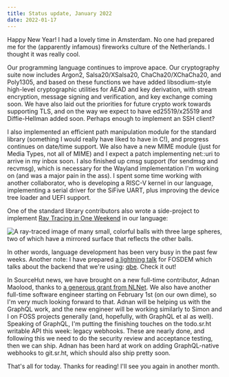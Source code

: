 ```yaml
---
title: Status update, January 2022
date: 2022-01-17
---
```


Happy New Year! I had a lovely time in Amsterdam. No one had prepared me for the
(apparently infamous) fireworks culture of the Netherlands. I thought it was
really cool.

Our programming language continues to improve apace. Our cryptography suite now
includes Argon2, Salsa20/XSalsa20, ChaCha20/XChaCha20, and Poly1305, and based
on these functions we have added libsodium-style high-level cryptographic
utilities for AEAD and key derivation, with stream encryption, message signing
and verification, and key exchange coming soon. We have also laid out the
priorities for future crypto work towards supporting TLS, and on the way we
expect to have ed25519/x25519 and Diffie-Hellman added soon. Perhaps enough to
implement an SSH client?

I also implemented an efficient path manipulation module for the standard
library (something I would really have liked to have in C!), and progress
continues on date/time support. We also have a new MIME module (just for Media
Types, not all of MIME) and I expect a patch implementing net::uri to arrive in
my inbox soon. I also finished up cmsg support (for sendmsg and recvmsg), which
is necessary for the Wayland implementation I'm working on (and was a major pain
in the ass). I spent some time working with another collaborator, who is
developing a RISC-V kernel in our language, implementing a serial driver for the
SiFive UART, plus improving the device tree loader and UEFI support.

One of the standard library contributors also wrote a side-project to implement
[Ray Tracing in One Weekend] in our language:

[Ray Tracing in One Weekend]: https://raytracing.github.io/

![A ray-traced image of many small, colorful balls with three large spheres, two
of which have a mirrored surface that reflects the other
balls.](https://git.sr.ht/~turminal/raytracing/blob/master/example.png)

In other words, language development has been very busy in the past few weeks.
Another note: I have prepared [a lightning talk] for FOSDEM which talks about
the backend that we're using: [qbe]. Check it out!

[a lightning talk]: https://fosdem.org/2022/schedule/event/lg_qbe/
[qbe]: https://c9x.me/compile

In SourceHut news, we have brought on a new full-time contributor, Adnan
Maolood, thanks to [a generous grant from NLNet][nlnet]. We also have another
full-time software engineer starting on February 1st (on our own dime), so I'm
very much looking forward to that. Adnan will be helping us with the GraphQL
work, and the new engineer will be working similarly to Simon and I on FOSS
projects generally (and, hopefully, with GraphQL et al as well). Speaking of
GraphQL, I'm putting the finishing touches on the todo.sr.ht writable API this
week: legacy webhooks. These are nearly done, and following this we need to do
the security review and acceptance testing, then we can ship. Adnan has been
hard at work on adding GraphQL-native webhooks to git.sr.ht, which should also
ship pretty soon.

[nlnet]: https://sourcehut.org/blog/2022-01-10-nlnet-graphql-funding/

That's all for today. Thanks for reading! I'll see you again in another month.
